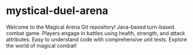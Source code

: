 # mystical-duel-arena
Welcome to the Magical Arena Git repository! Java-based turn-based combat game. Players engage in battles using health, strength, and attack attributes. Easy to understand code with comprehensive unit tests. Explore the world of magical combat!
